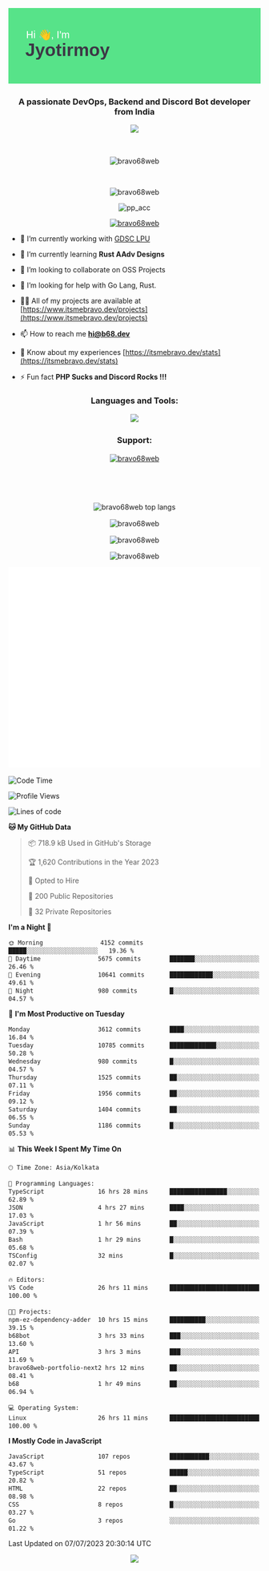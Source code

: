 <p align="center"><img src="header.png"></p>
<h3 align="center">A passionate DevOps, Backend and Discord Bot developer from India</h3>

<p align="center"><a href="https://discord.com/users/457039372009865226"><img src="https://lanyard-profile-readme.vercel.app/api/457039372009865226"></a></p>
                           
<br>
<p align="center"> <img src="https://komarev.com/ghpvc/?username=bravo68web&label=Profile%20views&color=0e75b6&style=flat" alt="bravo68web" /> </p>
<br>


<p align="center"><img src="https://github-profile-trophy.vercel.app/?username=bravo68web&theme=discord&column=3&row=2" alt="bravo68web" /> </p>
<p align="center"><img src="https://osu-embed.b68dev.xyz/pp_acc" alt="pp_acc" /> </p>

<p align="center"> <a href="https://twitter.com/bravo68web" target="blank"><img src="https://img.shields.io/twitter/follow/bravo68web?logo=twitter&style=for-the-badge" alt="bravo68web" /></a> </p>

- 🔭 I’m currently working with [GDSC LPU](https://gdsclpu.live/)

- 🌱 I’m currently learning **Rust AAdv Designs**

- 👯 I’m looking to collaborate on OSS Projects

- 🤝 I’m looking for help with Go Lang, Rust.

- 👨‍💻 All of my projects are available at [https://www.itsmebravo.dev/projects](https://www.itsmebravo.dev/projects)

<!-- - 💬 Ask me about **DF Techs** -->

- 📫 How to reach me **hi@b68.dev**

- 📄 Know about my experiences [https://itsmebravo.dev/stats](https://itsmebravo.dev/stats)

- ⚡ Fun fact **PHP Sucks and Discord Rocks !!!**

<h3 align="center">Languages and Tools:</h3>
<p align="center"> 
<img src="https://skillicons.dev/icons?i=aws,bash,c,cs,cpp,cloudflare,css,dart,devto,discord,bots,docker,electron,ember,emotion,express,fastapi,figma,firebase,flask,gcp,git,github,githubactions,go,gitlab,graphql,heroku,html,ai,ipfs,js,jest,linux,md,mastodon,mongodb,neovim,netlify,nextjs,nginx,nodejs,postgres,postman,powershell,py,react,redis,regex,replit,rocket,rust,sqlite,mysql,stackoverflow,styledcomponents,supabase,sentry,solidity,svg,tailwind,tauri,twitter,ts,unity,v,vercel,vim,vite,wasm,webpack,workers&perline=8&theme=dark" />
</p>

<h3 align="center">Support:</h3>
<p align="center"><a href="https://www.buymeacoffee.com/bravo68web"> <img align="center" src="https://cdn.buymeacoffee.com/buttons/v2/default-yellow.png" height="50" width="210" alt="bravo68web" /></a></p><br><br>
<br>

<p align="center"> <img align="center" src="https://github-readme-stats-sync.vercel.app/api/top-langs?username=bravo68web&count_private=true&show_icons=true&theme=radical&border_radius=10&&langs_count=10&layout=compact" alt="bravo68web top langs" /></p>

<p align="center"> <img align="center" src="https://github-readme-stats-sync.vercel.app/api?username=bravo68web&count_private=true&show_icons=true&theme=radical&border_radius=10" alt="bravo68web" /></p>

<p align="center"> <img align="center" src="https://github-readme-streak-stats.herokuapp.com?user=bravo68web&theme=dracula&hide_border=true" alt="bravo68web" /></p>

<p align="center"> <img align="center" src="https://github-readme-stats-sync.vercel.app/api/wakatime?username=bravo68web&count_private=true&show_icons=true&theme=aura_dark&border_radius=10&&langs_count=10&layout=compact&range=last_7_days" alt="bravo68web" /></p>

<p align="center"><img src="https://raw.githubusercontent.com/BRAVO68WEB/BRAVO68WEB/master/github-metrics.svg"></p>

<!--START_SECTION:waka-->
![Code Time](http://img.shields.io/badge/Code%20Time-5%2C028%20hrs%2017%20mins-blue)

![Profile Views](http://img.shields.io/badge/Profile%20Views-83-blue)

![Lines of code](https://img.shields.io/badge/From%20Hello%20World%20I%27ve%20Written-62.6%20million%20lines%20of%20code-blue)

**🐱 My GitHub Data** 

> 📦 718.9 kB Used in GitHub's Storage 
 > 
> 🏆 1,620 Contributions in the Year 2023
 > 
> 💼 Opted to Hire
 > 
> 📜 200 Public Repositories 
 > 
> 🔑 32 Private Repositories 
 > 
**I'm a Night 🦉** 

```text
🌞 Morning                4152 commits        █████░░░░░░░░░░░░░░░░░░░░   19.36 % 
🌆 Daytime                5675 commits        ███████░░░░░░░░░░░░░░░░░░   26.46 % 
🌃 Evening                10641 commits       ████████████░░░░░░░░░░░░░   49.61 % 
🌙 Night                  980 commits         █░░░░░░░░░░░░░░░░░░░░░░░░   04.57 % 
```
📅 **I'm Most Productive on Tuesday** 

```text
Monday                   3612 commits        ████░░░░░░░░░░░░░░░░░░░░░   16.84 % 
Tuesday                  10785 commits       █████████████░░░░░░░░░░░░   50.28 % 
Wednesday                980 commits         █░░░░░░░░░░░░░░░░░░░░░░░░   04.57 % 
Thursday                 1525 commits        ██░░░░░░░░░░░░░░░░░░░░░░░   07.11 % 
Friday                   1956 commits        ██░░░░░░░░░░░░░░░░░░░░░░░   09.12 % 
Saturday                 1404 commits        ██░░░░░░░░░░░░░░░░░░░░░░░   06.55 % 
Sunday                   1186 commits        █░░░░░░░░░░░░░░░░░░░░░░░░   05.53 % 
```


📊 **This Week I Spent My Time On** 

```text
🕑︎ Time Zone: Asia/Kolkata

💬 Programming Languages: 
TypeScript               16 hrs 28 mins      ████████████████░░░░░░░░░   62.89 % 
JSON                     4 hrs 27 mins       ████░░░░░░░░░░░░░░░░░░░░░   17.03 % 
JavaScript               1 hr 56 mins        ██░░░░░░░░░░░░░░░░░░░░░░░   07.39 % 
Bash                     1 hr 29 mins        █░░░░░░░░░░░░░░░░░░░░░░░░   05.68 % 
TSConfig                 32 mins             █░░░░░░░░░░░░░░░░░░░░░░░░   02.07 % 

🔥 Editors: 
VS Code                  26 hrs 11 mins      █████████████████████████   100.00 % 

🐱‍💻 Projects: 
npm-ez-dependency-adder  10 hrs 15 mins      ██████████░░░░░░░░░░░░░░░   39.15 % 
b68bot                   3 hrs 33 mins       ███░░░░░░░░░░░░░░░░░░░░░░   13.60 % 
API                      3 hrs 3 mins        ███░░░░░░░░░░░░░░░░░░░░░░   11.69 % 
bravo68web-portfolio-next2 hrs 12 mins       ██░░░░░░░░░░░░░░░░░░░░░░░   08.41 % 
b68                      1 hr 49 mins        ██░░░░░░░░░░░░░░░░░░░░░░░   06.94 % 

💻 Operating System: 
Linux                    26 hrs 11 mins      █████████████████████████   100.00 % 
```

**I Mostly Code in JavaScript** 

```text
JavaScript               107 repos           ███████████░░░░░░░░░░░░░░   43.67 % 
TypeScript               51 repos            █████░░░░░░░░░░░░░░░░░░░░   20.82 % 
HTML                     22 repos            ██░░░░░░░░░░░░░░░░░░░░░░░   08.98 % 
CSS                      8 repos             █░░░░░░░░░░░░░░░░░░░░░░░░   03.27 % 
Go                       3 repos             ░░░░░░░░░░░░░░░░░░░░░░░░░   01.22 % 
```




 Last Updated on 07/07/2023 20:30:14 UTC
<!--END_SECTION:waka-->

<p align="center"><img src="https://bravo68web.me/images/header_.png"></p>

